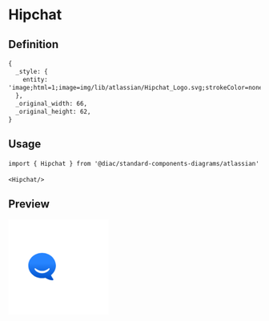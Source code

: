 # Hipchat

## Definition

```
{
  _style: { 
    entity: 'image;html=1;image=img/lib/atlassian/Hipchat_Logo.svg;strokeColor=none;',
  },
  _original_width: 66,
  _original_height: 62,
}
```

## Usage

```
import { Hipchat } from '@diac/standard-components-diagrams/atlassian'

<Hipchat/>
```

## Preview

<img src="./hipchat.png" width="200"/>
